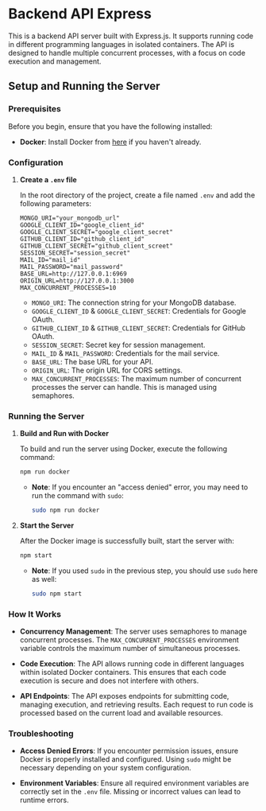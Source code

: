 # Backend API Express

This is a backend API server built with Express.js. It supports running code in different programming languages in isolated containers. The API is designed to handle multiple concurrent processes, with a focus on code execution and management.

## Setup and Running the Server

### Prerequisites

Before you begin, ensure that you have the following installed:

- **Docker**: Install Docker from [here](https://www.docker.com/get-started) if you haven't already.

### Configuration

1. **Create a `.env` file**

   In the root directory of the project, create a file named `.env` and add the following parameters:

   ```env
   MONGO_URI="your_mongodb_url"
   GOOGLE_CLIENT_ID="google_client_id"
   GOOGLE_CLIENT_SECRET="google_client_secret"
   GITHUB_CLIENT_ID="github_client_id"
   GITHUB_CLIENT_SECRET="github_client_screet"
   SESSION_SECRET="session_secret"
   MAIL_ID="mail_id"
   MAIL_PASSWORD="mail_password"
   BASE_URL=http://127.0.0.1:6969
   ORIGIN_URL=http://127.0.0.1:3000
   MAX_CONCURRENT_PROCESSES=10
   ```

   - `MONGO_URI`: The connection string for your MongoDB database.
   - `GOOGLE_CLIENT_ID` & `GOOGLE_CLIENT_SECRET`: Credentials for Google OAuth.
   - `GITHUB_CLIENT_ID` & `GITHUB_CLIENT_SECRET`: Credentials for GitHub OAuth.
   - `SESSION_SECRET`: Secret key for session management.
   - `MAIL_ID` & `MAIL_PASSWORD`: Credentials for the mail service.
   - `BASE_URL`: The base URL for your API.
   - `ORIGIN_URL`: The origin URL for CORS settings.
   - `MAX_CONCURRENT_PROCESSES`: The maximum number of concurrent processes the server can handle. This is managed using semaphores.

### Running the Server

1. **Build and Run with Docker**

   To build and run the server using Docker, execute the following command:

   ```bash
   npm run docker
   ```

   - **Note**: If you encounter an "access denied" error, you may need to run the command with `sudo`:

     ```bash
     sudo npm run docker
     ```

2. **Start the Server**

   After the Docker image is successfully built, start the server with:

   ```bash
   npm start
   ```

   - **Note**: If you used `sudo` in the previous step, you should use `sudo` here as well:

     ```bash
     sudo npm start
     ```

### How It Works

- **Concurrency Management**: The server uses semaphores to manage concurrent processes. The `MAX_CONCURRENT_PROCESSES` environment variable controls the maximum number of simultaneous processes.

- **Code Execution**: The API allows running code in different languages within isolated Docker containers. This ensures that each code execution is secure and does not interfere with others.

- **API Endpoints**: The API exposes endpoints for submitting code, managing execution, and retrieving results. Each request to run code is processed based on the current load and available resources.

### Troubleshooting

- **Access Denied Errors**: If you encounter permission issues, ensure Docker is properly installed and configured. Using `sudo` might be necessary depending on your system configuration.

- **Environment Variables**: Ensure all required environment variables are correctly set in the `.env` file. Missing or incorrect values can lead to runtime errors.
